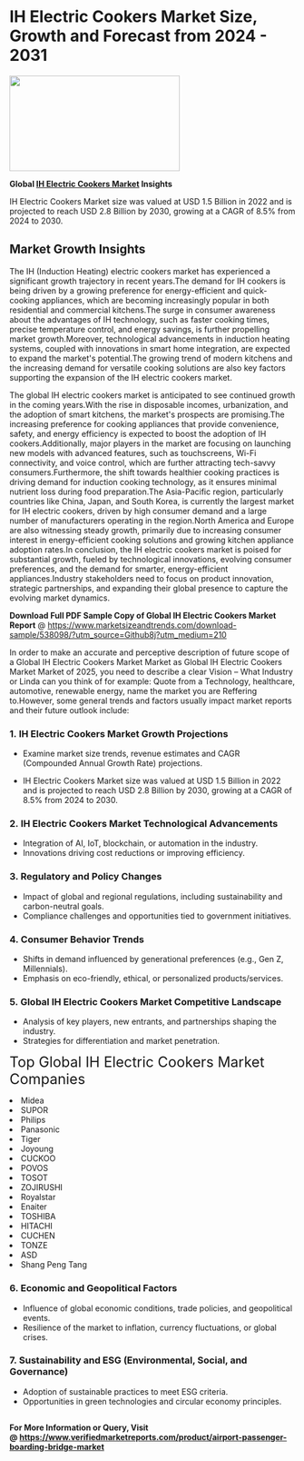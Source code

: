 <H1>IH Electric Cookers Market Size, Growth and Forecast from 2024 - 2031</H1><img class="aligncenter size-medium wp-image-584254" src="https://thirdeyenews.in/wp-content/uploads/2024/09/Global-Market-Research-300x168.jpeg" alt="" width="300" height="168" /><p><strong>Global&nbsp;<a href="https://www.marketsizeandtrends.com/download-sample/538098/?utm_source=Github8j?utm_medium=210">IH Electric Cookers Market</a> Insights</strong></p><p>IH Electric Cookers Market size was valued at USD 1.5 Billion in 2022 and is projected to reach USD 2.8 Billion by 2030, growing at a CAGR of 8.5% from 2024 to 2030.</p><p><h2>Market Growth Insights</h2> <p>The IH (Induction Heating) electric cookers market has experienced a significant growth trajectory in recent years.The demand for IH cookers is being driven by a growing preference for energy-efficient and quick-cooking appliances, which are becoming increasingly popular in both residential and commercial kitchens.The surge in consumer awareness about the advantages of IH technology, such as faster cooking times, precise temperature control, and energy savings, is further propelling market growth.Moreover, technological advancements in induction heating systems, coupled with innovations in smart home integration, are expected to expand the market's potential.The growing trend of modern kitchens and the increasing demand for versatile cooking solutions are also key factors supporting the expansion of the IH electric cookers market.</p> <p>The global IH electric cookers market is anticipated to see continued growth in the coming years.With the rise in disposable incomes, urbanization, and the adoption of smart kitchens, the market's prospects are promising.The increasing preference for cooking appliances that provide convenience, safety, and energy efficiency is expected to boost the adoption of IH cookers.Additionally, major players in the market are focusing on launching new models with advanced features, such as touchscreens, Wi-Fi connectivity, and voice control, which are further attracting tech-savvy consumers.Furthermore, the shift towards healthier cooking practices is driving demand for induction cooking technology, as it ensures minimal nutrient loss during food preparation.The Asia-Pacific region, particularly countries like China, Japan, and South Korea, is currently the largest market for IH electric cookers, driven by high consumer demand and a large number of manufacturers operating in the region.North America and Europe are also witnessing steady growth, primarily due to increasing consumer interest in energy-efficient cooking solutions and growing kitchen appliance adoption rates.In conclusion, the IH electric cookers market is poised for substantial growth, fueled by technological innovations, evolving consumer preferences, and the demand for smarter, energy-efficient appliances.Industry stakeholders need to focus on product innovation, strategic partnerships, and expanding their global presence to capture the evolving market dynamics.<p><span class=""><strong>Download Full PDF Sample Copy of Global IH Electric Cookers Market Report</strong> @ <a href="https://www.marketsizeandtrends.com/download-sample/538098/?utm_source=Github8j?utm_medium=210" target="_blank">https://www.marketsizeandtrends.com/download-sample/538098/?utm_source=Github8j?utm_medium=210</a></span></p><p>In order to make an accurate and perceptive description of future scope of a Global&nbsp;IH Electric Cookers Market Market as Global&nbsp;IH Electric Cookers Market Market of 2025, you need to describe a clear Vision &ndash; What Industry or Linda can you think of for example: Quote from a Technology, healthcare, automotive, renewable energy, name the market you are Reffering to.However, some general trends and factors usually impact market reports and their future outlook include:</p><h3>1.&nbsp;<strong>IH Electric Cookers Market Growth Projections</strong></h3><ul><li>Examine market size trends, revenue estimates and CAGR (Compounded Annual Growth Rate) projections.</li><li><p>IH Electric Cookers Market size was valued at USD 1.5 Billion in 2022 and is projected to reach USD 2.8 Billion by 2030, growing at a CAGR of 8.5% from 2024 to 2030.</p></li></ul><h3>2.&nbsp;<strong>IH Electric Cookers Market Technological Advancements</strong></h3><ul><li>Integration of AI, IoT, blockchain, or automation in the industry.</li><li>Innovations driving cost reductions or improving efficiency.</li></ul><h3>3.&nbsp;<strong>Regulatory and Policy Changes</strong></h3><ul><li>Impact of global and regional regulations, including sustainability and carbon-neutral goals.</li><li>Compliance challenges and opportunities tied to government initiatives.</li></ul><h3>4.&nbsp;<strong>Consumer Behavior Trends</strong></h3><ul><li>Shifts in demand influenced by generational preferences (e.g., Gen Z, Millennials).</li><li>Emphasis on eco-friendly, ethical, or personalized products/services.</li></ul><h3>5.&nbsp;<strong>Global IH Electric Cookers Market Competitive Landscape</strong></h3><ul><li>Analysis of key players, new entrants, and partnerships shaping the industry.</li><li>Strategies for differentiation and market penetration.</li></ul><p data-pm-slice="1 1 []"><span style="color: inherit; font-family: inherit; font-size: 25px;">Top Global IH Electric Cookers Market Companies</span></p><div class="" data-test-id=""><p><li>Midea</li><li> SUPOR</li><li> Philips</li><li> Panasonic</li><li> Tiger</li><li> Joyoung</li><li> CUCKOO</li><li> POVOS</li><li> TOSOT</li><li> ZOJIRUSHI</li><li> Royalstar</li><li> Enaiter</li><li> TOSHIBA</li><li> HITACHI</li><li> CUCHEN</li><li> TONZE</li><li> ASD</li><li> Shang Peng Tang</li></p></div><h3>6.&nbsp;<strong>Economic and Geopolitical Factors</strong></h3><ul><li>Influence of global economic conditions, trade policies, and geopolitical events.</li><li>Resilience of the market to inflation, currency fluctuations, or global crises.</li></ul><h3>7.&nbsp;<strong>Sustainability and ESG (Environmental, Social, and Governance)</strong></h3><ul><li>Adoption of sustainable practices to meet ESG criteria.</li><li>Opportunities in green technologies and circular economy principles.</li></ul><h2><strong style="font-size: 14px;">For More Information or Query, Visit @&nbsp;</strong><a style="background-color: #ffffff; font-size: 14px;" href="https://www.marketsizeandtrends.com/report/ih-electric-cookers-market/" target="_blank">https://www.verifiedmarketreports.com/product/airport-passenger-boarding-bridge-market</a></h2>